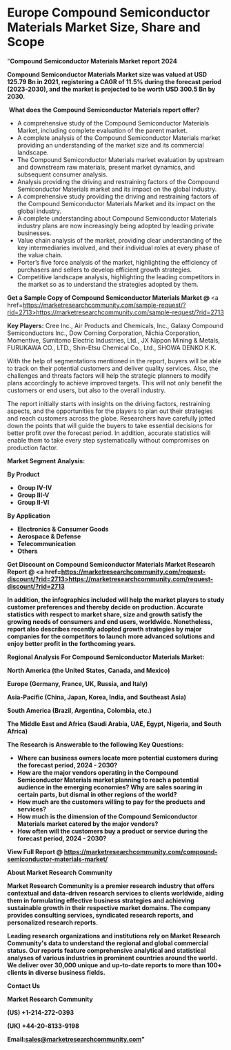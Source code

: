 # Europe Compound Semiconductor Materials Market Size, Share and Scope
"<strong>Compound Semiconductor Materials Market report 2024</strong>

<strong>Compound Semiconductor Materials Market size was valued at USD 125.79 Bn in 2021, registering a CAGR of 11.5% during the forecast period (2023-2030), and the market is projected to be worth USD 300.5 Bn by 2030.</strong>

 <strong><b>What does the Compound Semiconductor Materials report offer?</b></strong>
<ul>
  <li>A comprehensive study of the Compound Semiconductor Materials Market, including complete evaluation of the parent market.</li>
  <li>A complete analysis of the Compound Semiconductor Materials market providing an understanding of the market size and its commercial landscape.</li>
  <li>The Compound Semiconductor Materials market evaluation by upstream and downstream raw materials, present market dynamics, and subsequent consumer analysis.</li>
  <li>Analysis providing the driving and restraining factors of the Compound Semiconductor Materials market and its impact on the global industry.</li>
  <li>A comprehensive study providing the driving and restraining factors of the Compound Semiconductor Materials Market and its impact on the global industry.</li>
  <li>A complete understanding about Compound Semiconductor Materials industry plans are now increasingly being adopted by leading private businesses.</li>
  <li>Value chain analysis of the market, providing clear understanding of the key intermediaries involved, and their individual roles at every phase of the value chain.</li>
  <li>Porter’s five force analysis of the market, highlighting the efficiency of purchasers and sellers to develop efficient growth strategies.</li>
  <li>Competitive landscape analysis, highlighting the leading competitors in the market so as to understand the strategies adopted by them.</li>
</ul>

<strong>Get a Sample Copy of Compound Semiconductor Materials Market @ </strong><a href=https://marketresearchcommunity.com/sample-request/?rid=2713><u>https://marketresearchcommunity.com/sample-request/?rid=2713</u></a>

<strong>Key Players:</strong> 
Cree Inc., Air Products and Chemicals, Inc., Galaxy Compound Semiconductors Inc., Dow Corning Corporation, Nichia Corporation, Momentive, Sumitomo Electric Industries, Ltd., JX Nippon Mining &amp; Metals, FURUKAWA CO., LTD., Shin-Etsu Chemical Co., Ltd., SHOWA DENKO K.K.

With the help of segmentations mentioned in the report, buyers will be able to track on their potential customers and deliver quality services. Also, the challenges and threats factors will help the strategic planners to modify plans accordingly to achieve improved targets. This will not only benefit the customers or end users, but also to the overall industry.

The report initially starts with insights on the driving factors, restraining aspects, and the opportunities for the players to plan out their strategies and reach customers across the globe. Researchers have carefully jotted down the points that will guide the buyers to take essential decisions for better profit over the forecast period. In addition, accurate statistics will enable them to take every step systematically without compromises on production factor.

<strong>Market Segment Analysis:</strong>


<strong><strong>By Product</strong></h4>
<ul>
 	<li>Group IV-IV</li>
 	<li>Group III-V</li>
 	<li>Group II-VI</li>
</ul>
<strong><strong>By Application</strong></h4>
<ul>
 	<li>Electronics &amp; Consumer Goods</li>
 	<li>Aerospace &amp; Defense</li>
 	<li>Telecommunication</li>
 	<li>Others</li>
</ul>

<strong>Get Discount on Compound Semiconductor Materials Market Research Report @ </b></strong><a href=https://marketresearchcommunity.com/request-discount/?rid=2713><u>https://marketresearchcommunity.com/request-discount/?rid=2713</u></a>

In addition, the infographics included will help the market players to study customer preferences and thereby decide on production. Accurate statistics with respect to market share, size and growth satisfy the growing needs of consumers and end users, worldwide. Nonetheless, report also describes recently adopted growth strategies by major companies for the competitors to launch more advanced solutions and enjoy better profit in the forthcoming years.

<strong>Regional Analysis For Compound Semiconductor Materials Market:</strong>

<strong>North America</strong> (the United States, Canada, and Mexico)

<strong>Europe</strong> (Germany, France, UK, Russia, and Italy)

<strong>Asia-Pacific</strong> (China, Japan, Korea, India, and Southeast Asia)

<strong>South America</strong> (Brazil, Argentina, Colombia, etc.)

<strong>The Middle East and Africa</strong> (Saudi Arabia, UAE, Egypt, Nigeria, and South Africa)

<strong>The Research is Answerable to the following Key Questions:</strong>
<ul>
 	<li>Where can business owners locate more potential customers during the forecast period, 2024 - 2030?</li>
 	<li>How are the major vendors operating in the Compound Semiconductor Materials market planning to reach a potential audience in the emerging economies? Why are sales soaring in certain parts, but dismal in other regions of the world?</li>
 	<li>How much are the customers willing to pay for the products and services?</li>
 	<li>How much is the dimension of the Compound Semiconductor Materials market catered by the major vendors?</li>
 	<li>How often will the customers buy a product or service during the forecast period, 2024 - 2030?</li>
</ul>

<strong>View Full Report @</strong> <a href=https://marketresearchcommunity.com/compound-semiconductor-materials-market/>https://marketresearchcommunity.com/compound-semiconductor-materials-market/</a>

<strong>About Market Research Community</strong>

Market Research Community is a premier research industry that offers contextual and data-driven research services to clients worldwide, aiding them in formulating effective business strategies and achieving sustainable growth in their respective market domains. The company provides consulting services, syndicated research reports, and personalized research reports.

Leading research organizations and institutions rely on Market Research Community's data to understand the regional and global commercial status. Our reports feature comprehensive analytical and statistical analyses of various industries in prominent countries around the world. We deliver over 30,000 unique and up-to-date reports to more than 100+ clients in diverse business fields.

<strong>Contact Us</strong>

<strong>Market Research Community</strong>

(US) +1-214-272-0393

(UK) +44-20-8133-9198

<strong>Email:</strong>sales@marketresearchcommunity.com"

